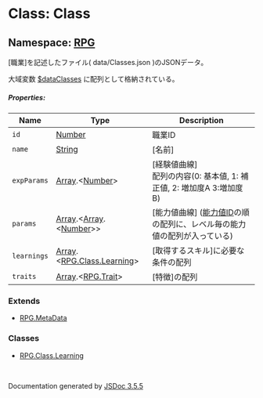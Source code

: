 # Class: Class

## Namespace: [RPG](RPG.md)

[職業]を記述したファイル( data/Classes.json )のJSONデータ。

大域変数 [$dataClasses](global.md#dataclasses-arrayrpgclass) に配列として格納されている。

##### Properties:

| Name | Type | Description |
| --- | --- | --- |
| `id` | [Number](Number.md) |職業ID |
| `name` | [String](String.md) | [名前] |
| `expParams` | [Array](Array.md).<[Number](Number.md)> | [経験値曲線]<br />配列の内容(0: 基本値, 1: 補正値, 2: 増加度A 3:増加度B) |
| `params` | [Array](Array.md).<[Array](Array.md).<[Number](Number.md)>> | [能力値曲線] \([能力値ID](RPG.Enemy.md#能力値id)の順の配列に、レベル毎の能力値の配列が入っている) |
| `learnings` | [Array](Array.md).<[RPG.Class.Learning](RPG.Class.Learning.md)> | [取得するスキル]に必要な条件の配列 |
| `traits` | [Array](Array.md).<[RPG.Trait](RPG.Trait.md)> | [特徴]の配列 |

### Extends

* [RPG.MetaData](RPG.MetaData.md)

### Classes

* [RPG.Class.Learning](RPG.Class.Learning.md)

 <br>

  Documentation generated by [JSDoc 3.5.5](https://github.com/jsdoc3/jsdoc)
